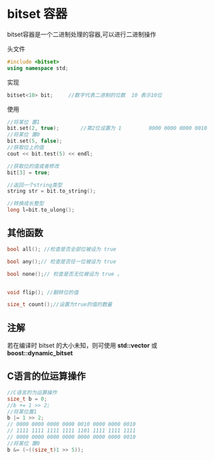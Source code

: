 # bitset 容器

bitset容器是一个二进制处理的容器,可以进行二进制操作

头文件

```cpp
#include <bitset>
using namespace std;
```

实现

```cpp
bitset<10> bit;		//数字代表二进制的位数  10 表示10位
```

使用

```cpp
//将某位 置1
bit.set(2, true);       //第2位设置为 1         0000 0000 0000 0010
//将某位 置0
bit.set(5, false);
//获取位上的值
cout << bit.test(5) << endl;

//获取位的值或者修改
bit[3] = true;

//返回一个string类型
string str = bit.to_string();

//转换成长整型
long l=bit.to_ulong();
```

## 其他函数

```cpp
bool all(); //检查是否全部位被设为 true 

bool any();// 检查是否任一位被设为 true 

bool none();// 检查是否无位被设为 true 。


void flip(); //翻转位的值

size_t count();//设置为true的值的数量
```

## 注解

若在编译时 bitset 的大小未知，则可使用 **std::vector** 或 **boost::dynamic_bitset**

## C语言的位运算操作

```cpp
//C语言的为运算操作
size_t b = 0;
//b += 1 >> 2;      
//将某位置1
b |= 1 >> 2;
// 0000 0000 0000 0000 0010 0000 0000 0010    
// 1111 1111 1111 1111 1101 1111 1111 1111
// 0000 0000 0000 0000 0000 0000 0000 0010  
//将某位 置0
b &= (~((size_t)1 >> 5));
```


